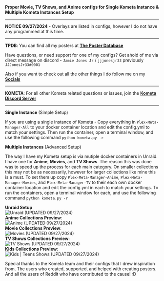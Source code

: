 **Proper Movie, TV Shows, and Anime configs for Single Kometa Instance & Multiple Kometa Instances Setup**
______________________________________________________________________________________________________________________
**NOTICE 09/27/2024** - Overlays are listed in configs, however I do not have any programmed at this time.
______________________________________________________________________________________________________________________
**TPDB**: You can find all my posters at [**The Poster Database**](https://theposterdb.com/user/jjjonesjr33)

Have questions, or need support for one of my configs? Get ahold of me via direct message on discord - `Jamie Jones Jr` / `jjjonesjr33` previously  `JJJonesJr33#0001` 
 
Also if you want to check out all the other things I do follow me on my [**Socials**](https://jjjonesjr33.com/)
______________________________________________________________________________________________________________________
**KOMETA**: For all other Kometa related questions or issues, join the [**Kometa Discord Server**](https://discord.gg/kometa-822460010649878528)
______________________________________________________________________________________________________________________
**Single Instance** (Simple Setup)

If you are using a single instance of Kometa - Copy everything in ```Plex-Meta-Manager-All``` to your docker container location and edit the config.yml to match your settings. Then run the container, open a terminal window, and use the following command ```python kometa.py -r```


**Multiple Instances** (Advanced Setup)

The way I have my Kometa setup is via mutiple docker containers in Unraid. I have one for **Anime**, **Movies**, and **TV Shows**. The reason this was done was to speed up the process for each main category. On smaller collections this may not be as necessarily, however for larger collections like mine this is a must. To set them up copy ```Plex-Meta-Manager-Anime```, ```Plex-Meta-Manager-Movies```, and ```Plex-Meta-Manager-TV``` to their each own docker container location and edit the config.yml in each to match your settings. To run the containers, open a terminal window for each, and use the following command ```python kometa.py -r```


**Unraid Setup**
<br>
![Unraid (UPDATED 09/27/2024)](https://raw.githubusercontent.com/jjjonesjr33/Plex-Meta-Manager-Configs/refs/heads/master/JJJonesJr33/Kometa.png)
<br>
**Anime Collections Preview**: <br>
![Anime (UPDATED 09/27/2024)](https://user-images.githubusercontent.com/29973406/171267124-09064e96-ce22-4c89-affd-dc1b1a61e6f1.png)
<br>
**Movie Collections Preview**: <br>
![Movies (UPDATED 09/27/2024)](https://raw.githubusercontent.com/jjjonesjr33/Plex-Meta-Manager-Configs/refs/heads/master/JJJonesJr33/movies.png)
<br>
**TV Shows Collections Preview**: <br>
![TV Shows (UPDATED 09/27/2024)](https://raw.githubusercontent.com/jjjonesjr33/Plex-Meta-Manager-Configs/refs/heads/master/JJJonesJr33/tv-shows.png)
<br>
**Kids Collections Preview**: <br>
![Kids | Teens Shows (UPDATED 09/27/2024)](https://raw.githubusercontent.com/jjjonesjr33/Plex-Meta-Manager-Configs/refs/heads/master/JJJonesJr33/kids-teens-shows.png)
<br>


Special thanks to the Kometa team and their configs that I drew inspiration from.
The users who created, supported, and helped with creating posters.
And all the users of Reddit who have contributed to the cause! :D
